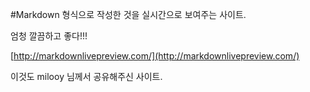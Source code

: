 #Markdown 형식으로 작성한 것을 실시간으로 보여주는 사이트.

엄청 깔끔하고 좋다!!!

[http://markdownlivepreview.com/](http://markdownlivepreview.com/)

이것도 milooy 님께서 공유해주신 사이트.
